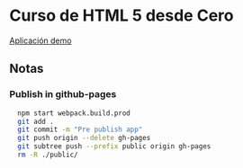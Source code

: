# Curso de HTML 5 desde Cero

[Aplicación demo](https://devlegacy.github.io/ed-html-desde-cero/)

## Notas

### Publish in github-pages

```bash
  npm start webpack.build.prod
  git add .
  git commit -m "Pre publish app"
  git push origin --delete gh-pages
  git subtree push --prefix public origin gh-pages
  rm -R ./public/
```
